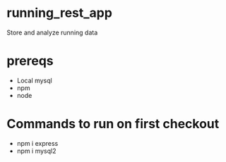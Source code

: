 # running_rest_app
Store and analyze running data

# prereqs
* Local mysql
* npm
* node


# Commands to run on first checkout
* npm i express
* npm i mysql2
